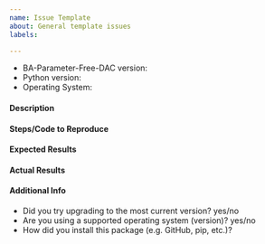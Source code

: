 ```yaml
---
name: Issue Template
about: General template issues
labels: 

---
```


* BA-Parameter-Free-DAC version:
* Python version:
* Operating System:


<!--
Please file an issue for bug reports (label as `bug`), usage questions (label as `question`), feature requests (label as `feature request`), to notify us about upcoming contributions and any other topic that you think may be important discussing with us.
-->

#### Description
<!-- Describe what you were trying to do -->

#### Steps/Code to Reproduce
<!--
Please provide us with a minimal code example to reproduce your issue. If the code is too long, feel free to put it in a public gist and link it in the issue: https://gist.github.com
-->

#### Expected Results
<!-- Please paste or describe the expected results.-->

#### Actual Results
<!-- Please paste or specifically describe the actual output or traceback. If you cannot provide a full traceback, please include the kind of error you encounter as well as where it occurs in the code! -->

#### Additional Info

- Did you try upgrading to the most current version? yes/no
- Are you using a supported operating system (version)? yes/no
- How did you install this package (e.g. GitHub, pip, etc.)? 

<!-- Thanks for contributing! -->